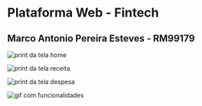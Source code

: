 # Plataforma Web - Fintech
## Marco Antonio Pereira Esteves - RM99179

![print da tela home](https://imgur.com/IdJODpS)

![print da tela receita](https://imgur.com/fHU8Kua)

![print da tela despesa](https://imgur.com/XL4bzKx)

![gif com funcionalidades](https://media.giphy.com/media/v1.Y2lkPTc5MGI3NjExZ2F1NWJoM3RsMW1oMGd4cGs0NGY0aWJ0ZWYzaDg1ZHpqN2xqMmoxMSZlcD12MV9pbnRlcm5hbF9naWZfYnlfaWQmY3Q9Zw/6zWEm1N39TskjdQyBk/giphy.gif)

